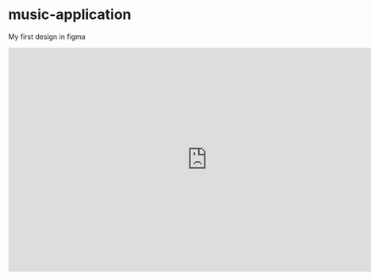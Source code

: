 # music-application
My first design in figma
<iframe style="border: 1px solid rgba(0, 0, 0, 0.1);" width="800" height="450" src="https://www.figma.com/embed?embed_host=share&url=https%3A%2F%2Fwww.figma.com%2Fdesign%2FqzTYKRmpuifJIW0t6h0BZE%2FBerryTunes%3Fnode-id%3D0-1%26t%3Dn0g4sWdTJYkjaR7M-1" allowfullscreen></iframe>
